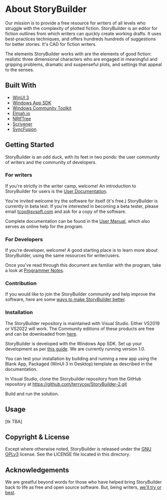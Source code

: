 # About StoryBuilder

Our mission is to provide a free resource for writers of all levels who struggle with 
the complexity of plotted fiction. StoryBuilder is an editor for fiction outlines 
from which writers can quickly create working drafts. It uses best-practices techniques, 
and offers hundreds hundreds of suggestions for better stories. It's CAD for fiction
writers.

The elements StoryBuilder works with are the elements of good fiction: realistic three 
dimensional characters who are engaged in meaningful and gripping problems, dramatic 
and suspenseful plots, and settings that appeal to the senses.

## Built With

* [WinUI 3][1]
* [Windows App SDK][2]
* [Windows Community Toolkit][3]
* [Elmah.io][4]
* [NRtfTree][5]
* [Scrivener][6]
* [SyncFusion][7]

## Getting Started

StoryBuilder is an odd duck, with its feet in two ponds: the user community of writers
and the community of developers.

### For writers

If you're strictly in the writer camp, welcome! An introduction to StoryBuilder 
for users is the [User Documentation][9].

You're invited welcome try the software for itself (it's free.) StoryBuilder is 
currently in beta test. If you're interested in becoming a beta tester, please 
email tcox@svsoft.com and ask for a copy of the software.

Complete documentation can be found in the [User Manual][8], which also serves
as online help for the program.

### For Developers

If you're developer, welcome! A good starting place is to learn more about StoryBuilder,
using the same resources for writer/users.

Once you've read through this document are familiar with the program, take a look at 
[Programmer Notes][10].

### Contribution

If you would like to join the StoryBuilder community and help improve the software,
here are some [ways to make StoryBuilder better][13].

### Installation

The StoryBuilder repository is maintained with Visual Studio. Either VS2019 or VS2022 will work. The Community editions of these products are free
and can be downloaded from [here][11].

StoryBuilder is developed with the Windows App SDK. Set up your development as per [this guide][12]. We are currently running version 1.0.

You can test your installation by building and running a new app using the Blank App, Packaged (WinUI 3 in Desktop) template as described in the documentation.

In Visual Studio, clone the Storybuilder repository from the GitHub repository at https://github.com/terrycox/StoryBuilder-2.git

Build and run the solution.


## Usage

[tk TBA]


## Copyright & License

Except where otherwise noted, StoryBuilder is released under the [GNU GPLv3][1] license.
See the LICENSE file located in this directory. 

## Acknowledgements

We are greatful beyond words for those who have helped bring StoryBuilder back to
life as free and open source software. But, being writers, [we'll try or best][4].

[1]:https://microsoft.github.io/microsoft-ui-xaml/
[2]:https://github.com/microsoft/WindowsAppSDK
[3]:https://github.com/CommunityToolkit/WindowsCommunityToolkit
[4]:https://elmah.io/
[5]:https://github.com/sgolivernet/nrtftree
[6]:https://www.literatureandlatte.com/scrivener
[7]:https://www.syncfusion.com/winui-controls
[8]:https://storybuilder-org.github.io/StoryBuilder-2/
[9]:https://github.com/storybuilder-org/StoryBuilder-2/blob/master/USERNOTES.md
[10]:https://github.com/storybuilder-org/StoryBuilder-2/blob/master/DEVNOTES.md
[11]:https://visualstudio.microsoft.com/downloads/
[12]:https://docs.microsoft.com/en-us/windows/apps/windows-app-sdk/stable-channel
[13]:https://github.com/terrycox/StoryBuilder-2/blob/master/docs/CONTRIBUTE.md

[x]:https://github.com/terrycox/StoryBuilder-2/blob/master/docs/ACKNOWLEDGE.md
[x]:https://www.microsoft.com/en-us/store/apps/windows
[x]:https://choosealicense.com/licenses/gpl-3.0/
